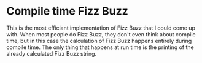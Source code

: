# Compile time Fizz Buzz

This is the most efficiant implementation of Fizz Buzz that I could come up with. When most people do Fizz Buzz, they don't even think about compile time, but in this case the calculation of Fizz Buzz happens entirely during compile time. The only thing that happens at run time is the printing of the already calculated Fizz Buzz string.
